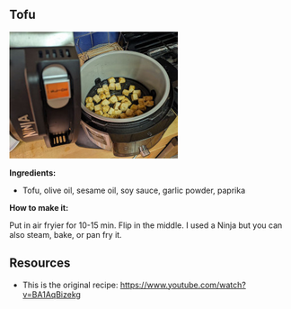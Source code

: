 ## Tofu

![](tofu.jpeg)

**Ingredients:**

* Tofu, olive oil, sesame oil, soy sauce, garlic powder, paprika 

**How to make it:**

Put in air fryier for 10-15 min. Flip in the middle. I used a Ninja but you can also steam, bake, or pan fry it.

## Resources
* This is the original recipe: https://www.youtube.com/watch?v=BA1AqBizekg
